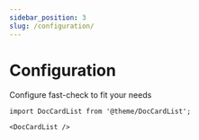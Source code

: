 ```yaml
---
sidebar_position: 3
slug: /configuration/
---
```


# Configuration

Configure fast-check to fit your needs

```mdx-code-block
import DocCardList from '@theme/DocCardList';

<DocCardList />
```
